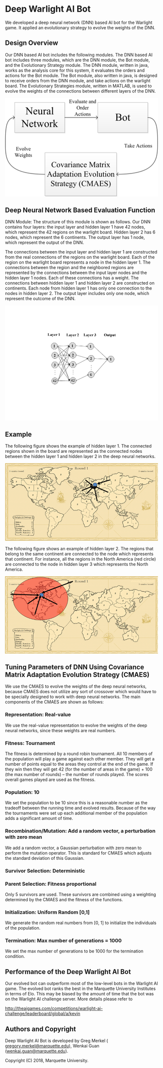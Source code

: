 # Deep Warlight AI Bot

We developed a deep neural network (DNN) based AI bot for the Warlight game. It applied an evolutionary strategy to evolve the weights of the DNN.

## Design Overview

Our DNN based AI bot includes the following modules. The DNN based AI bot includes three modules, which are the DNN module, the Bot module, and the Evolutionary Strategy module. The DNN module, written in java, works as the analysis core for this system, it evaluates the orders and actions for the Bot module. The Bot module, also written in java, is designed to receive orders from the DNN module, and take actions on the warlight board. The Evolutionary Strategies module, written in MATLAB, is used to evolve the weights of the connections between different layers of the DNN. 

![image](https://github.com/passionguan/Deep_Warlight_AI_Bot/blob/master/Figures/Design_Flow.png)

## Deep Neural Network Based Evaluation Function

DNN Module: The structure of this module is shown as follows. Our DNN contains four layers: the input layer and hidden layer 1 have 42 nodes, which represent the 42 regions on the warlight board. Hidden layer 2 has 6 nodes, which represent the 6 continents. The output layer has 1 node, which represent the output of the DNN.

The connections between the input layer and hidden layer 1 are constructed from the real connections of the regions on the warlight board. Each of the region on the warlight board represents a node in the hidden layer 1. The connections between the region and the neighbored regions are represented by the connections between the input layer nodes and the hidden layer 1 nodes. Each of these connections has a weight. The connections between hidden layer 1 and hidden layer 2 are constructed on continents. Each node from hidden layer 1 has only one connection to the nodes in hidden layer 2. The output layer includes only one node, which represent the outcome of the DNN.

![image](https://github.com/passionguan/Deep_Warlight_AI_Bot/blob/master/Figures/deep_neural_network.PNG)

## Example

The following figure shows the example of hidden layer 1. The connected regions shown in the board are represented as the connected nodes between the hidden layer 1 and hidden layer 2 in the deep neural networks. 

![image](https://github.com/passionguan/Deep_Warlight_AI_Bot/blob/master/Figures/Example_1.PNG)

The following figure shows an example of hidden layer 2. The regions that belong to the same continent are connected to the node which represents that continent. For instance, all the regions in the North America (red circle) are connected to the node in hidden layer 3 which represents the North America.

![image](https://github.com/passionguan/Deep_Warlight_AI_Bot/blob/master/Figures/Example_2.PNG)

## Tuning Parameters of DNN Using Covariance Matrix Adaptation Evolution Strategy (CMAES)

We use the CMAES to evolve the weights of the deep neural networks, because CMAES does not utilize any sort of crossover which would have to be specially designed to work with deep neural networks. The main components of the CMAES are shown as follows:

### Representation: Real-value

We use the real-value representation to evolve the weights of the deep neural networks, since these weights are real numbers.

### Fitness: Tournament

The fitness is determined by a round robin tournament. All 10 members of the population will play a game against each other member. They will get a number of points equal to the areas they control at the end of the game. If they win then they will get 42 (for the number of areas in the game) + 100 (the max number of rounds) – the number of rounds played. The scores overall games played are used as the fitness.

### Population: 10

We set the population to be 10 since this is a reasonable number as the tradeoff between the running time and evolved results. Because of the way the tournaments were set up each additional member of the population adds a significant amount of time.

### Recombination/Mutation: Add a random vector, a perturbation with zero mean

We add a random vector, a Gaussian perturbation with zero mean to perform the mutation operator. This is standard for CMAES which adjusts the standard deviation of this Gaussian. 

### Survivor Selection: Deterministic
### Parent Selection: Fitness proportional

Only 5 survivors are used. These survivors are combined using a weighting determined by the CMAES and the fitness of the functions.

### Initialization: Uniform Random [0,1]

We generate the random real numbers from [0, 1] to initialize the individuals of the population.

### Termination: Max number of generations = 1000

We set the max number of generations to be 1000 for the termination condition.

## Performance of the Deep Warlight AI Bot

Our evolved bot can outperform most of the low-level bots in the Warlight AI game. The evolved bot ranks the best in the Marquette University Institutes in terms of Elo. This may be biased by the amount of time that the bot was on the Warlight AI challenge server. More details please refer to 

http://theaigames.com/competitions/warlight-ai-challenge/leaderboard/global/a/kevin

## Authors and Copyright

Deep Warlight AI Bot is developed by Greg Merkel (
gregory.merkel@marquette.edu), Wenkai Guan   (wenkai.guan@marquette.edu).

Copyright (C) 2018, Marquette University.

